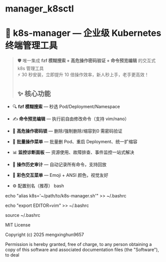 # manager_k8sctl
# 🚀 k8s-manager — 企业级 Kubernetes 终端管理工具

> 🛡️ 唯一集成 **fzf 模糊搜索 + 高危操作密码验证 + 命令预览编辑** 的交互式 k8s 管理工具  
> ⚡ 30 秒安装，立即提升 10 倍操作效率，新人秒上手，老手更高效！
> ## ✨ 核心功能

- 🔍 **fzf 模糊搜索** — 秒选 Pod/Deployment/Namespace
- ✍️ **命令预览编辑** — 执行前自由修改命令（支持 vim/nano）
- 🔐 **高危操作密码锁** — 删除/强制删除/缩容到0 需密码验证
- 🔄 **批量操作菜单** — 批量删 Pod、重启 Deployment、统一扩缩容
- 📊 **监控诊断面板** — 资源使用、故障排查、事件监控一站式解决
- 📜 **操作历史审计** — 自动记录所有命令，支持回放
- 🎨 **彩色交互菜单** — Emoji + ANSI 颜色，视觉友好

- ⚙️ 配置别名（推荐）
bash

echo "alias k8s='~/path/to/k8s-manager.sh'" >> ~/.bashrc

echo "export EDITOR=vim" >> ~/.bashrc

source ~/.bashrc



MIT License 

Copyright (c) 2025 mengxinghun9657

Permission is hereby granted, free of charge, to any person obtaining a copy
of this software and associated documentation files (the "Software"), to deal
